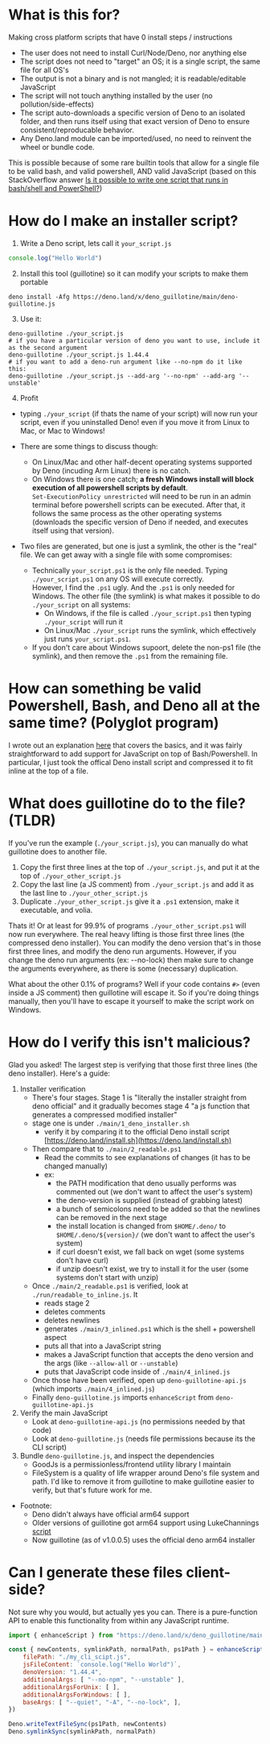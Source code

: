# What is this for?

Making cross platform scripts that have 0 install steps / instructions
- The user does not need to install Curl/Node/Deno, nor anything else
- The script does not need to "target" an OS; it is a single script, the same file for all OS's
- The output is not a binary and is not mangled; it is readable/editable JavaScript
- The script will not touch anything installed by the user (no pollution/side-effects)
- The script auto-downloads a specific version of Deno to an isolated folder, and then runs itself using that exact version of Deno to ensure consistent/reproducable behavior.
- Any Deno.land module can be imported/used, no need to reinvent the wheel or bundle code.

This is possible because of some rare builtin tools that allow for a single file to be valid bash, and valid powershell, AND valid JavaScript (based on this StackOverflow answer [Is it possible to write one script that runs in bash/shell and PowerShell?](https://stackoverflow.com/questions/39421131/is-it-possible-to-write-one-script-that-runs-in-bash-shell-and-powershell))

# How do I make an installer script?

1. Write a Deno script, lets call it `your_script.js`<br>
```js
console.log("Hello World")
```

2. Install this tool (guillotine) so it can modify your scripts to make them portable<br>
```shell
deno install -Afg https://deno.land/x/deno_guillotine/main/deno-guillotine.js
```

3. Use it:<br>
```shell
deno-guillotine ./your_script.js
# if you have a particular version of deno you want to use, include it as the second argument
deno-guillotine ./your_script.js 1.44.4
# if you want to add a deno-run argument like --no-npm do it like this:
deno-guillotine ./your_script.js --add-arg '--no-npm' --add-arg '--unstable'
```

4. Profit<br>
- typing `./your_script` (if thats the name of your script) will now run your script, even if you uninstalled Deno! even if you move it from Linux to Mac, or Mac to Windows!
- There are some things to discuss though:
  - On Linux/Mac and other half-decent operating systems supported by Deno (incuding Arm Linux) there is no catch.
  - On Windows there is one catch; **a fresh Windows install will block execution of all powershell scripts by default**.<br>`Set-ExecutionPolicy unrestricted` will need to be run in an admin terminal before powershell scripts can be executed. After that, it follows the same process as the other operating systems (downloads the specific version of Deno if needed, and executes itself using that version).

- Two files are generated, but one is just a symlink, the other is the "real" file. We can get away with a single file with some compromises:
  - Technically `your_script.ps1` is the only file needed. Typing `./your_script.ps1` on any OS will execute correctly.<br>However, I find the `.ps1` ugly. And the `.ps1` is only needed for Windows. The other file (the symlink) is what makes it possible to do `./your_script` on all systems:
    - On Windows, if the file is called `./your_script.ps1` then typing `./your_script` will run it
    - On Linux/Mac `./your_script`  runs the symlink, which effectively just runs `your_script.ps1`.
  - If you don't care about Windows supoort, delete the non-ps1 file (the symlink), and then remove the `.ps1` from the remaining file.
  
# How can something be valid Powershell, Bash, and Deno all at the same time? (Polyglot program)

I wrote out an explanation [here](https://stackoverflow.com/questions/39421131/is-it-possible-to-write-one-script-that-runs-in-bash-shell-and-powershell/67292076#67292076) that covers the basics, and it was fairly straightforward to add support for JavaScript on top of Bash/Powershell. In particular, I just took the offical Deno install script and compressed it to fit inline at the top of a file.

# What does guillotine do to the file? (TLDR)

If you've run the example (`./your_script.js`), you can manually do what guillotine does to another file.
1. Copy the first three lines at the top of `./your_script.js`, and put it at the top of `./your_other_script.js`
2. Copy the last line (a JS comment) from `./your_script.js` and add it as the last line to `./your_other_script.js`
3. Duplicate `./your_other_script.js` give it a `.ps1` extension, make it executable, and volia.

Thats it! Or at least for 99.9% of programs `./your_other_script.ps1` will now run everywhere. The real heavy lifting is those first three lines (the compressed deno installer). You can modify the deno version that's in those first three lines, and modify the deno run arguments. However, if you change the deno run arguments (ex: --no-lock) then make sure to change the arguments everywhere, as there is some (necessary) duplication.

What about the other 0.1% of programs? Well if your code contains `#>` (even inside a JS comment) then guillotine will escape it. So if you're doing things manually, then you'll have to escape it yourself to make the script work on Windows.

# How do I verify this isn't malicious?

Glad you asked! The largest step is verifying that those first three lines (the deno installer). Here's a guide:
1. Installer verification
    - There's four stages. Stage 1 is "literally the installer straight from deno official" and it gradually becomes stage 4 "a js function that generates a compressed modified installer"
    - stage one is under `./main/1_deno_installer.sh`
        - verify it by comparing it to the official Deno install script [https://deno.land/install.sh](https://deno.land/install.sh)
    - Then compare that to `./main/2_readable.ps1`
        - Read the commits to see explanations of changes (it has to be changed manually)
        - ex:
            - the PATH modification that deno usually performs was commented out (we don't want to affect the user's system)
            - the deno-version is supplied (instead of grabbing latest)
            - a bunch of semicolons need to be added so that the newlines can be removed in the next stage
            - the install location is changed from `$HOME/.deno/` to `$HOME/.deno/${version}/` (we don't want to affect the user's system)
            - if curl doesn't exist, we fall back on wget (some systems don't have curl)
            - if unzip doesn't exist, we try to install it for the user (some systems don't start with unzip)
    - Once `./main/2_readable.ps1` is verified, look at `./run/readable_to_inline.js`. It
        - reads stage 2
        - deletes comments
        - deletes newlines
        - generates `./main/3_inlined.ps1` which is the shell + powershell aspect
        - puts all that into a JavaScript string
        - makes a JavaScript function that accepts the deno version and the args (like `--allow-all` or `--unstable`)
        - puts that JavaScript code inside of `./main/4_inlined.js` 
    - Once those have been verified, open up `deno-guillotine-api.js` (which imports `./main/4_inlined.js`)
    - Finally `deno-guillotine.js` imports `enhanceScript` from `deno-guillotine-api.js`
3. Verify the main JavaScript
    - Look at `deno-guillotine-api.js` (no permissions needed by that code)
    - Look at `deno-guillotine.js` (needs file permissions because its the CLI script)
4. Bundle `deno-guillotine.js`, and inspect the dependencies
    - GoodJs is a permissionless/frontend utility library I maintain
    - FileSystem is a quality of life wrapper around Deno's file system and path. I'd like to remove it from guillotine to make guillotine easier to verify, but that's future work for me.

- Footnote: 
    - Deno didn't always have official arm64 support
    - Older versions of guillotine got arm64 support using LukeChannings [script](https://github.com/LukeChannings/deno-arm64) 
    - Now guillotine (as of v1.0.0.5) uses the official deno arm64 installer 

# Can I generate these files client-side?

Not sure why you would, but actually yes you can. There is a pure-function API to enable this functionality from within any JavaScript runtime.

```js
import { enhanceScript } from "https://deno.land/x/deno_guillotine/main/deno-guillotine-api.js"

const { newContents, symlinkPath, normalPath, ps1Path } = enhanceScript({
    filePath: "./my_cli_scipt.js",
    jsFileContent: `console.log("Hello World")`,
    denoVersion: "1.44.4",
    additionalArgs: [ "--no-npm", "--unstable" ],
    additionalArgsForUnix: [ ],
    additionalArgsForWindows: [ ],
    baseArgs: [ "--quiet", "-A", "--no-lock", ],
})

Deno.writeTextFileSync(ps1Path, newContents)
Deno.symlinkSync(symlinkPath, normalPath)
```
